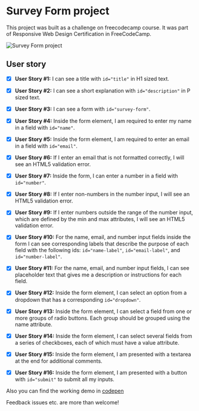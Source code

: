 # Survey Form project 

This project was built as a challenge on freecodecamp course. It was part of Responsive Web Design Certification in FreeCodeCamp.

![Survey Form project](https://res.cloudinary.com/drpcjt13x/image/upload/v1603216236/Proyectos/Survey%20Form/Desktop-Survey_Form_npmnuo.png "Survey Form project")

## User story

- [x] **User Story #1:** I can see a title with `id="title"` in H1 sized text. 

- [x] **User Story #2:** I can see a short explanation with `id="description"` in P sized text.

- [x] **User Story #3:** I can see a form with `id="survey-form"`.

- [x] **User Story #4:** Inside the form element, I am required to enter my name in a field with `id="name"`.

- [x] **User Story #5:** Inside the form element, I am required to enter an email in a field with `id="email"`.
 
- [x] **User Story #6:** If I enter an email that is not formatted correctly, I will see an HTML5 validation error.

- [x] **User Story #7:** Inside the form, I can enter a number in a field with `id="number"`.

- [x] **User Story #8:** If I enter non-numbers in the number input, I will see an HTML5 validation error.

- [x] **User Story #9:** If I enter numbers outside the range of the number input, which are defined by the min and max attributes, I will see an HTML5 validation error.

- [x] **User Story #10:** For the name, email, and number input fields inside the form I can see corresponding labels that describe the purpose of each field with the following ids: `id="name-label"`, `id="email-label"`, and `id="number-label"`.

- [x] **User Story #11:** For the name, email, and number input fields, I can see placeholder text that gives me a description or instructions for each field.

- [x] **User Story #12:** Inside the form element, I can select an option from a dropdown that has a corresponding `id="dropdown"`.

- [x] **User Story #13:** Inside the form element, I can select a field from one or more groups of radio buttons. Each group should be grouped using the name attribute.

- [x] **User Story #14:** Inside the form element, I can select several fields from a series of checkboxes, each of which must have a value attribute.

- [x] **User Story #15:** Inside the form element, I am presented with a textarea at the end for additional comments.

- [x] **User Story #16:** Inside the form element, I am presented with a button with `id="submit"` to submit all my inputs.



Also you can find the working demo in [codepen](https://codepen.io/GuaciG/pen/BXerev)

Feedback issues etc. are more than welcome!


